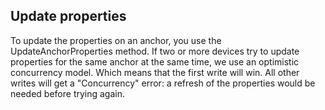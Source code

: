 ## Update properties

To update the properties on an anchor, you use the UpdateAnchorProperties method. If two or more devices try to update properties for the same anchor at the same time, we use an optimistic concurrency model. Which means that the first write will win.  All other writes will get a "Concurrency" error: a refresh of the properties would be needed before trying again.
